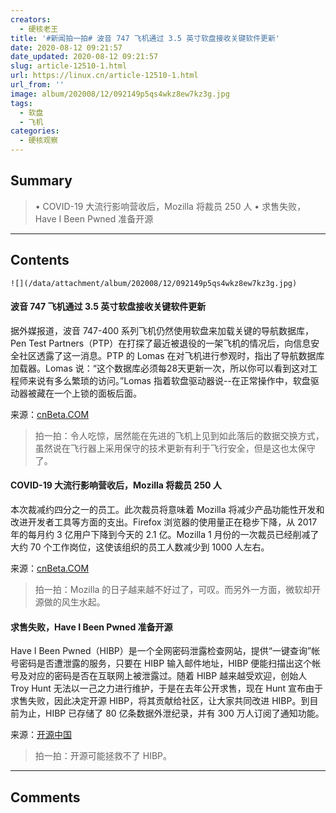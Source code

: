```yaml
---
creators:
  - 硬核老王
title: '#新闻拍一拍# 波音 747 飞机通过 3.5 英寸软盘接收关键软件更新'
date: 2020-08-12 09:21:57
date_updated: 2020-08-12 09:21:57
slug: article-12510-1.html
url: https://linux.cn/article-12510-1.html
url_from: ''
image: album/202008/12/092149p5qs4wkz8ew7kz3g.jpg
tags:
  - 软盘
  - 飞机
categories:
  - 硬核观察
---
```


## Summary

> • COVID-19 大流行影响营收后，Mozilla 将裁员 250 人 •  求售失败，Have I Been Pwned 准备开源

***

<!-- more -->

## Contents

`![](/data/attachment/album/202008/12/092149p5qs4wkz8ew7kz3g.jpg)`

#### 波音 747 飞机通过 3.5 英寸软盘接收关键软件更新

据外媒报道，波音 747-400 系列飞机仍然使用软盘来加载关键的导航数据库，Pen Test Partners（PTP）在打探了最近被退役的一架飞机的情况后，向信息安全社区透露了这一消息。PTP 的 Lomas 在对飞机进行参观时，指出了导航数据库加载器。Lomas 说：“这个数据库必须每28天更新一次，所以你可以看到这对工程师来说有多么繁琐的访问。”Lomas 指着软盘驱动器说--在正常操作中，软盘驱动器被藏在一个上锁的面板后面。

来源：[cnBeta.COM](https://www.cnbeta.com/articles/tech/1014295.htm)

> 
> 拍一拍：令人吃惊，居然能在先进的飞机上见到如此落后的数据交换方式，虽然说在飞行器上采用保守的技术更新有利于飞行安全，但是这也太保守了。
> 
> 
> 

#### COVID-19 大流行影响营收后，Mozilla 将裁员 250 人

本次裁减约四分之一的员工。此次裁员将意味着 Mozilla 将减少产品功能性开发和改进开发者工具等方面的支出。Firefox 浏览器的使用量正在稳步下降，从 2017 年的每月约 3 亿用户下降到今天的 2.1 亿。Mozilla 1 月份的一次裁员已经削减了大约 70 个工作岗位，这使该组织的员工人数减少到 1000 人左右。

来源：[cnBeta.COM](https://www.cnbeta.com/articles/tech/1014471.htm)

> 
> 拍一拍：Mozilla 的日子越来越不好过了，可叹。而另外一方面，微软却开源做的风生水起。
> 
> 
> 

#### 求售失败，Have I Been Pwned 准备开源

Have I Been Pwned（HIBP）是一个全网密码泄露检查网站，提供“一键查询”帐号密码是否遭泄露的服务，只要在 HIBP 输入邮件地址，HIBP 便能扫描出这个帐号及对应的密码是否在互联网上被泄露过。随着 HIBP 越来越受欢迎，创始人 Troy Hunt 无法以一己之力进行维护，于是在去年公开求售，现在 Hunt 宣布由于求售失败，因此决定开源 HIBP，将其贡献给社区，让大家共同改进 HIBP。到目前为止，HIBP 已存储了 80 亿条数据外泄纪录，并有 300 万人订阅了通知功能。

来源：[开源中国](https://www.oschina.net/news/117862/open-source-the-have-i-been-pwned-code-base)

> 
> 拍一拍：开源可能拯救不了 HIBP。
> 
> 
>

***

## Comments
